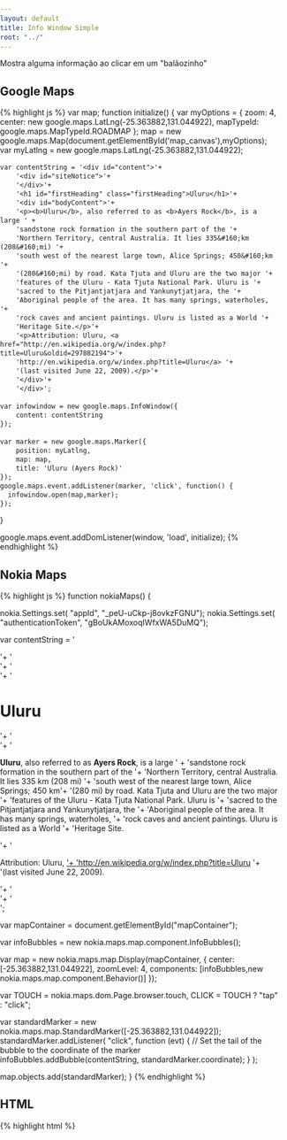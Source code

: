 ```yaml
---
layout: default
title: Info Window Simple
root: "../"
---
```


Mostra alguma informação ao clicar em um "balãozinho"

<h2>Google Maps</h2>

{% highlight js %}
var map;
  function initialize() {
    var myOptions = {
        zoom: 4,
        center: new google.maps.LatLng(-25.363882,131.044922),
         mapTypeId: google.maps.MapTypeId.ROADMAP
    };
    map = new google.maps.Map(document.getElementById('map_canvas'),myOptions);
    var myLatlng = new google.maps.LatLng(-25.363882,131.044922);
 

    var contentString = '<div id="content">'+
        '<div id="siteNotice">'+
        '</div>'+
        '<h1 id="firstHeading" class="firstHeading">Uluru</h1>'+
        '<div id="bodyContent">'+
        '<p><b>Uluru</b>, also referred to as <b>Ayers Rock</b>, is a large ' +
        'sandstone rock formation in the southern part of the '+
        'Northern Territory, central Australia. It lies 335&#160;km (208&#160;mi) '+
        'south west of the nearest large town, Alice Springs; 450&#160;km '+
        '(280&#160;mi) by road. Kata Tjuta and Uluru are the two major '+
        'features of the Uluru - Kata Tjuta National Park. Uluru is '+
        'sacred to the Pitjantjatjara and Yankunytjatjara, the '+
        'Aboriginal people of the area. It has many springs, waterholes, '+
        'rock caves and ancient paintings. Uluru is listed as a World '+
        'Heritage Site.</p>'+
        '<p>Attribution: Uluru, <a href="http://en.wikipedia.org/w/index.php?title=Uluru&oldid=297882194">'+
        'http://en.wikipedia.org/w/index.php?title=Uluru</a> '+
        '(last visited June 22, 2009).</p>'+
        '</div>'+
        '</div>';
        
    var infowindow = new google.maps.InfoWindow({
        content: contentString
    });

    var marker = new google.maps.Marker({
        position: myLatlng,
        map: map,
        title: 'Uluru (Ayers Rock)'
    });
    google.maps.event.addListener(marker, 'click', function() {
      infowindow.open(map,marker);
    });
  }

google.maps.event.addDomListener(window, 'load', initialize);
{% endhighlight %}

 
<h2>Nokia Maps</h2>

{% highlight js %}
function nokiaMaps()
{
  
  nokia.Settings.set( "appId", "_peU-uCkp-j8ovkzFGNU"); 
  nokia.Settings.set( "authenticationToken", "gBoUkAMoxoqIWfxWA5DuMQ");

  var contentString = '<div id="content">'+
        '<div id="siteNotice">'+
        '</div>'+
        '<h1 id="firstHeading" class="firstHeading">Uluru</h1>'+
        '<div id="bodyContent">'+
        '<p><b>Uluru</b>, also referred to as <b>Ayers Rock</b>, is a large ' +
        'sandstone rock formation in the southern part of the '+
        'Northern Territory, central Australia. It lies 335&#160;km (208&#160;mi) '+
        'south west of the nearest large town, Alice Springs; 450&#160;km'+
        '(280&#160;mi) by road. Kata Tjuta and Uluru are the two major '+
        'features of the Uluru - Kata Tjuta National Park. Uluru is '+
        'sacred to the Pitjantjatjara and Yankunytjatjara, the '+
        'Aboriginal people of the area. It has many springs, waterholes, '+
        'rock caves and ancient paintings. Uluru is listed as a World '+
        'Heritage Site.</p>'+
        '<p>Attribution: Uluru, <a href="http://en.wikipedia.org/w/index.php?title=Uluru&oldid=297882194">'+
        'http://en.wikipedia.org/w/index.php?title=Uluru</a> '+
        '(last visited June 22, 2009).</p>'+
        '</div>'+
        '</div>';


var mapContainer = document.getElementById("mapContainer");
   
var infoBubbles = new nokia.maps.map.component.InfoBubbles();

var map = new nokia.maps.map.Display(mapContainer, {
  center: [-25.363882,131.044922],
  zoomLevel: 4,
  components: [infoBubbles,new nokia.maps.map.component.Behavior()]
});


var TOUCH = nokia.maps.dom.Page.browser.touch,
  CLICK = TOUCH ? "tap" : "click";

  var standardMarker = new nokia.maps.map.StandardMarker([-25.363882,131.044922]);
  standardMarker.addListener(
      "click",
      function (evt) {
        // Set the tail of the bubble to the coordinate of the marker
        infoBubbles.addBubble(contentString, standardMarker.coordinate);
      }
    );

  map.objects.add(standardMarker);
}
{% endhighlight %}

<h2>HTML</h2>

{% highlight html %} 
 <!DOCTYPE html>
<html>
  <head>
    <title>Google Maps JavaScript API v3 Example: Map Geolocation</title>
    <meta name="viewport" content="initial-scale=1.0, user-scalable=no">
    <meta charset="UTF-8">
    <style type="text/css">
      html, body {
       
        overflow:hidden;
      }

      
      body {
        margin: 0;
        padding: 0;
        overflow: hidden;
        width: 100%;
        height: 100%;
        position: absolute;
      }

      #map_canvas {
        width: 400px;
        height: 400px;
        left: 0px;
        top: 0;
        position: absolute;
      }
      
      #mapContainer {
        width: 400px;
        height: 400px;
        left: 450px;
        top: 0;
        position: absolute;
      }
    </style>
    <!-- chamada à api do Google Maps e código que mostra o mapa do Google Maps. Coloquei em JS separados para não ficar muito confuso aqui -->
    <!--
    Include the maps javascript with sensor=true because this code is using a
    sensor (a GPS locator) to determine the user's location.
    See: https://developers.google.com/apis/maps/documentation/javascript/basics#SpecifyingSensor
    -->
    <script type="text/javascript"
        src="https://maps.googleapis.com/maps/api/js?sensor=true&language"></script>
          </head>
    <script type="text/javascript" src="google.js"></script>
     
    <!-- Clamada a API do Nokia Maps e código que mostra o mapa do Nokia Maps-->
    <script type="text/javascript" charset="UTF-8" src="http://api.maps.nokia.com/2.2.0//jsl.js?with=all"></script>
    <script type="text/javascript" src="nokia.js"></script>

  </head>  
  <body>
    <div id="map_canvas"></div>
    <div id='mapContainer'> </div>
       <script type="text/javascript"> 
         nokiaMaps(); 
       </script>
  </body>
</html>
{% endhighlight %}

<h2>Resultado</h2>

<a href="/samples/infowindow_simple" target="_blank">Página com exemplo completo</a>

<img src="/images_posts/infowindow_simple.png" width="900px" class="post_img" />
